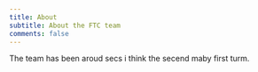 ```yaml
---
title: About
subtitle: About the FTC team
comments: false
---
```


The team has been aroud secs i think the secend maby first turm.
